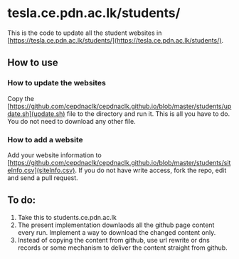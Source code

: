 # tesla.ce.pdn.ac.lk/students/

This is the code to update all the student websites in [https://tesla.ce.pdn.ac.lk/students/](https://tesla.ce.pdn.ac.lk/students/).

## How to use

### How to update the websites

Copy the [https://github.com/cepdnaclk/cepdnaclk.github.io/blob/master/students/update.sh](update.sh) file to the directory and run it.
This is all you have to do. You do not need to download any other file.

### How to add a website

Add your website information to [https://github.com/cepdnaclk/cepdnaclk.github.io/blob/master/students/siteInfo.csv](siteInfo.csv). If you do not have write access, fork the repo, edit and send a pull request.


## To do:
1. Take this to students.ce.pdn.ac.lk
2. The present implementation downlaods all the github page content every run. Implement a way to download the changed content only.
3. Instead of copying the content from github, use url rewrite or dns records or some mechanism to deliver the content straight from github.
